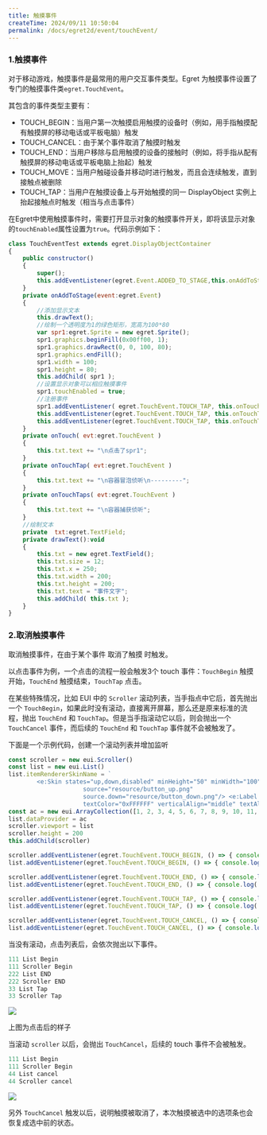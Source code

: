 ```yaml
---
title: 触摸事件
createTime: 2024/09/11 10:50:04
permalink: /docs/egret2d/event/touchEvent/
---
```

### 1.触摸事件
对于移动游戏，触摸事件是最常用的用户交互事件类型。Egret 为触摸事件设置了专门的触摸事件类`egret.TouchEvent`。

其包含的事件类型主要有：
* TOUCH_BEGIN：当用户第一次触摸启用触摸的设备时（例如，用手指触摸配有触摸屏的移动电话或平板电脑）触发
* TOUCH_CANCEL：由于某个事件取消了触摸时触发
* TOUCH_END：当用户移除与启用触摸的设备的接触时（例如，将手指从配有触摸屏的移动电话或平板电脑上抬起）触发
* TOUCH_MOVE：当用户触碰设备并移动时进行触发，而且会连续触发，直到接触点被删除
* TOUCH_TAP：当用户在触摸设备上与开始触摸的同一 DisplayObject 实例上抬起接触点时触发（相当与点击事件）

在Egret中使用触摸事件时，需要打开显示对象的触摸事件开关，即将该显示对象的`touchEnabled`属性设置为`true`。代码示例如下：

```javascript
class TouchEventTest extends egret.DisplayObjectContainer
{
    public constructor()
    {
        super();
        this.addEventListener(egret.Event.ADDED_TO_STAGE,this.onAddToStage,this);
    }
    private onAddToStage(event:egret.Event)
    {
        //添加显示文本
        this.drawText();
        //绘制一个透明度为1的绿色矩形，宽高为100*80
        var spr1:egret.Sprite = new egret.Sprite();
        spr1.graphics.beginFill(0x00ff00, 1);
        spr1.graphics.drawRect(0, 0, 100, 80);
        spr1.graphics.endFill();
        spr1.width = 100;
        spr1.height = 80;
        this.addChild( spr1 );
		//设置显示对象可以相应触摸事件
		spr1.touchEnabled = true;
        //注册事件
        spr1.addEventListener( egret.TouchEvent.TOUCH_TAP, this.onTouch, this );
        this.addEventListener(egret.TouchEvent.TOUCH_TAP, this.onTouchTap, this);
        this.addEventListener(egret.TouchEvent.TOUCH_TAP, this.onTouchTaps, this, true);
    }
    private onTouch( evt:egret.TouchEvent )
    {
        this.txt.text += "\n点击了spr1";
    }
    private onTouchTap( evt:egret.TouchEvent )
    {
        this.txt.text += "\n容器冒泡侦听\n---------";
    }
    private onTouchTaps( evt:egret.TouchEvent )
    {
        this.txt.text += "\n容器捕获侦听";
    }
    //绘制文本
    private  txt:egret.TextField;
    private drawText():void
    {
        this.txt = new egret.TextField();
        this.txt.size = 12;
        this.txt.x = 250;
        this.txt.width = 200;
        this.txt.height = 200;
        this.txt.text = "事件文字";
        this.addChild( this.txt );
    }
}
```

### 2.取消触摸事件

取消触摸事件，在由于某个事件 取消了触摸 时触发。

以点击事件为例，一个点击的流程一般会触发3个 touch 事件：`TouchBegin` 触摸开始，`TouchEnd` 触摸结束，`TouchTap` 点击。

在某些特殊情况，比如 EUI 中的 `Scroller` 滚动列表，当手指点中它后，首先抛出一个 `TouchBegin`，如果此时没有滚动，直接离开屏幕，那么还是原来标准的流程，抛出 `TouchEnd` 和 `TouchTap`。但是当手指滚动它以后，则会抛出一个 `TouchCancel` 事件，而后续的 `TouchEnd` 和 `TouchTap` 事件就不会被触发了。

下面是一个示例代码，创建一个滚动列表并增加监听

~~~javascript
const scroller = new eui.Scroller()
const list = new eui.List()
list.itemRendererSkinName = `
        <e:Skin states="up,down,disabled" minHeight="50" minWidth="100" xmlns:e="http://ns.egret.com/eui"> <e:Image width="100%" height="100%" scale9Grid="1,3,8,8" alpha.disabled="0.5"
                     source="resource/button_up.png"
                     source.down="resource/button_down.png"/> <e:Label text="{data}" top="8" bottom="8" left="8" right="8"
                     textColor="0xFFFFFF" verticalAlign="middle" textAlign="center"/> </e:Skin>`
const ac = new eui.ArrayCollection([1, 2, 3, 4, 5, 6, 7, 8, 9, 10, 11, 12, 13, 14, 15, 16])
list.dataProvider = ac
scroller.viewport = list
scroller.height = 200
this.addChild(scroller)

scroller.addEventListener(egret.TouchEvent.TOUCH_BEGIN, () => { console.log('111 Scroller Begin') }, this)
list.addEventListener(egret.TouchEvent.TOUCH_BEGIN, () => { console.log('111 List Begin') }, this)

scroller.addEventListener(egret.TouchEvent.TOUCH_END, () => { console.log('222 Scroller END') }, this)
list.addEventListener(egret.TouchEvent.TOUCH_END, () => { console.log('222 List END') }, this)

scroller.addEventListener(egret.TouchEvent.TOUCH_TAP, () => { console.log('33 Scroller Tap') }, this)
list.addEventListener(egret.TouchEvent.TOUCH_TAP, () => { console.log('33 List Tap') }, this)

scroller.addEventListener(egret.TouchEvent.TOUCH_CANCEL, () => { console.log('44 Scroller cancel') }, this)
list.addEventListener(egret.TouchEvent.TOUCH_CANCEL, () => { console.log('44 List cancel') }, this)
~~~

当没有滚动，点击列表后，会依次抛出以下事件。

~~~javascript
111 List Begin
111 Scroller Begin
222 List END
222 Scroller END
33 List Tap
33 Scroller Tap
~~~

![](568e5eb1eef1f.png)

上图为点击后的样子

当滚动 `scroller` 以后，会抛出 `TouchCancel`，后续的 touch 事件不会被触发。

~~~javascript
111 List Begin
111 Scroller Begin
44 List cancel
44 Scroller cancel
~~~

![](568e5eb20e0fe.png)

另外 `TouchCancel` 触发以后，说明触摸被取消了，本次触摸被选中的选项条也会恢复成选中前的状态。
